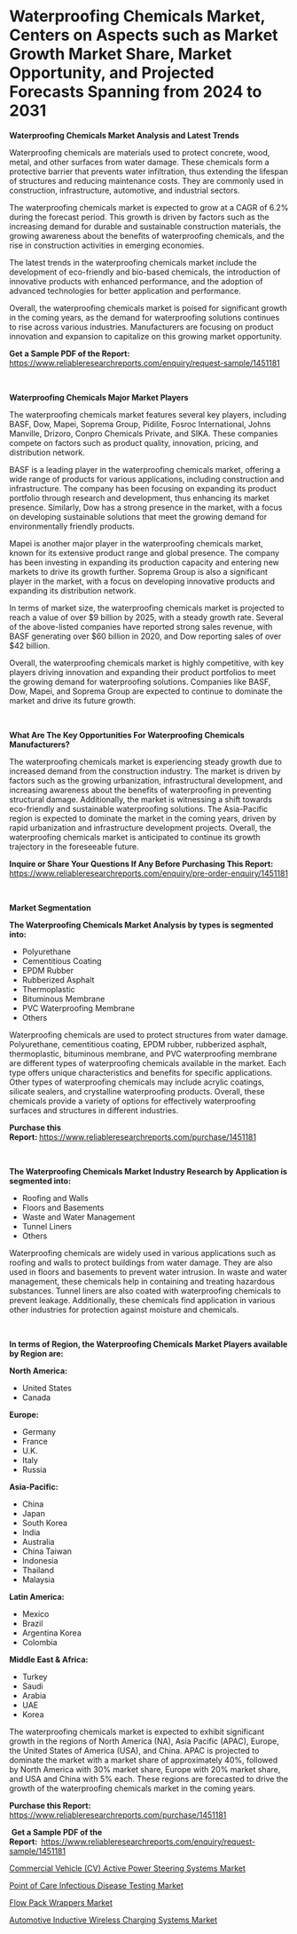 <p><h1>Waterproofing Chemicals Market, Centers on Aspects such as Market Growth Market Share, Market Opportunity, and Projected Forecasts Spanning from 2024 to 2031</h1></p><p><strong>Waterproofing Chemicals Market Analysis and Latest Trends</strong></p>
<p><p>Waterproofing chemicals are materials used to protect concrete, wood, metal, and other surfaces from water damage. These chemicals form a protective barrier that prevents water infiltration, thus extending the lifespan of structures and reducing maintenance costs. They are commonly used in construction, infrastructure, automotive, and industrial sectors.</p><p>The waterproofing chemicals market is expected to grow at a CAGR of 6.2% during the forecast period. This growth is driven by factors such as the increasing demand for durable and sustainable construction materials, the growing awareness about the benefits of waterproofing chemicals, and the rise in construction activities in emerging economies.</p><p>The latest trends in the waterproofing chemicals market include the development of eco-friendly and bio-based chemicals, the introduction of innovative products with enhanced performance, and the adoption of advanced technologies for better application and performance.</p><p>Overall, the waterproofing chemicals market is poised for significant growth in the coming years, as the demand for waterproofing solutions continues to rise across various industries. Manufacturers are focusing on product innovation and expansion to capitalize on this growing market opportunity.</p></p>
<p><strong>Get a Sample PDF of the Report:&nbsp;</strong> <a href="https://www.reliableresearchreports.com/enquiry/request-sample/1451181">https://www.reliableresearchreports.com/enquiry/request-sample/1451181</a></p>
<p>&nbsp;</p>
<p><strong>Waterproofing Chemicals Major Market Players</strong></p>
<p><p>The waterproofing chemicals market features several key players, including BASF, Dow, Mapei, Soprema Group, Pidilite, Fosroc International, Johns Manville, Drizoro, Conpro Chemicals Private, and SIKA. These companies compete on factors such as product quality, innovation, pricing, and distribution network.</p><p>BASF is a leading player in the waterproofing chemicals market, offering a wide range of products for various applications, including construction and infrastructure. The company has been focusing on expanding its product portfolio through research and development, thus enhancing its market presence. Similarly, Dow has a strong presence in the market, with a focus on developing sustainable solutions that meet the growing demand for environmentally friendly products.</p><p>Mapei is another major player in the waterproofing chemicals market, known for its extensive product range and global presence. The company has been investing in expanding its production capacity and entering new markets to drive its growth further. Soprema Group is also a significant player in the market, with a focus on developing innovative products and expanding its distribution network.</p><p>In terms of market size, the waterproofing chemicals market is projected to reach a value of over $9 billion by 2025, with a steady growth rate. Several of the above-listed companies have reported strong sales revenue, with BASF generating over $60 billion in 2020, and Dow reporting sales of over $42 billion.</p><p>Overall, the waterproofing chemicals market is highly competitive, with key players driving innovation and expanding their product portfolios to meet the growing demand for waterproofing solutions. Companies like BASF, Dow, Mapei, and Soprema Group are expected to continue to dominate the market and drive its future growth.</p></p>
<p>&nbsp;</p>
<p><strong>What Are The Key Opportunities For Waterproofing Chemicals Manufacturers?</strong></p>
<p><p>The waterproofing chemicals market is experiencing steady growth due to increased demand from the construction industry. The market is driven by factors such as the growing urbanization, infrastructural development, and increasing awareness about the benefits of waterproofing in preventing structural damage. Additionally, the market is witnessing a shift towards eco-friendly and sustainable waterproofing solutions. The Asia-Pacific region is expected to dominate the market in the coming years, driven by rapid urbanization and infrastructure development projects. Overall, the waterproofing chemicals market is anticipated to continue its growth trajectory in the foreseeable future.</p></p>
<p><strong>Inquire or Share Your Questions If Any Before Purchasing This Report:</strong> <a href="https://www.reliableresearchreports.com/enquiry/pre-order-enquiry/1451181">https://www.reliableresearchreports.com/enquiry/pre-order-enquiry/1451181</a></p>
<p>&nbsp;</p>
<p><strong>Market Segmentation</strong></p>
<p><strong>The Waterproofing Chemicals Market Analysis by types is segmented into:</strong></p>
<p><ul><li>Polyurethane</li><li>Cementitious Coating</li><li>EPDM Rubber</li><li>Rubberized Asphalt</li><li>Thermoplastic</li><li>Bituminous Membrane</li><li>PVC Waterproofing Membrane</li><li>Others</li></ul></p>
<p><p>Waterproofing chemicals are used to protect structures from water damage. Polyurethane, cementitious coating, EPDM rubber, rubberized asphalt, thermoplastic, bituminous membrane, and PVC waterproofing membrane are different types of waterproofing chemicals available in the market. Each type offers unique characteristics and benefits for specific applications. Other types of waterproofing chemicals may include acrylic coatings, silicate sealers, and crystalline waterproofing products. Overall, these chemicals provide a variety of options for effectively waterproofing surfaces and structures in different industries.</p></p>
<p><strong>Purchase this Report:&nbsp;</strong><a href="https://www.reliableresearchreports.com/purchase/1451181">https://www.reliableresearchreports.com/purchase/1451181</a></p>
<p>&nbsp;</p>
<p><strong>The Waterproofing Chemicals Market Industry Research by Application is segmented into:</strong></p>
<p><ul><li>Roofing and Walls</li><li>Floors and Basements</li><li>Waste and Water Management</li><li>Tunnel Liners</li><li>Others</li></ul></p>
<p><p>Waterproofing chemicals are widely used in various applications such as roofing and walls to protect buildings from water damage. They are also used in floors and basements to prevent water intrusion. In waste and water management, these chemicals help in containing and treating hazardous substances. Tunnel liners are also coated with waterproofing chemicals to prevent leakage. Additionally, these chemicals find application in various other industries for protection against moisture and chemicals.</p></p>
<p>&nbsp;</p>
<p><strong>In terms of Region, the Waterproofing Chemicals Market Players available by Region are:</strong></p>
<p>
    <p> <strong> North America: </strong>
        <ul>
            <li>United States</li>
            <li>Canada</li>
        </ul>
        </p> 
    <p> <strong> Europe: </strong>
        <ul>
            <li>Germany</li>
            <li>France</li>
            <li>U.K.</li>
            <li>Italy</li>
            <li>Russia</li>
        </ul>
        </p> 
    <p> <strong> Asia-Pacific: </strong>
        <ul>
            <li>China</li>
            <li>Japan</li>
            <li>South Korea</li>
            <li>India</li>
            <li>Australia</li>
            <li>China Taiwan</li>
            <li>Indonesia</li>
            <li>Thailand</li>
            <li>Malaysia</li>
        </ul>
        </p> 
    <p> <strong> Latin America: </strong>
        <ul>
            <li>Mexico</li>
            <li>Brazil</li>
            <li>Argentina Korea</li>
            <li>Colombia</li>
        </ul>
        </p> 
    <p> <strong> Middle East & Africa: </strong>
        <ul>
            <li>Turkey</li>
            <li>Saudi</li>
            <li>Arabia</li>
            <li>UAE</li>
            <li>Korea</li>
        </ul>
    </p>
    </p>
<p><p>The waterproofing chemicals market is expected to exhibit significant growth in the regions of North America (NA), Asia Pacific (APAC), Europe, the United States of America (USA), and China. APAC is projected to dominate the market with a market share of approximately 40%, followed by North America with 30% market share, Europe with 20% market share, and USA and China with 5% each. These regions are forecasted to drive the growth of the waterproofing chemicals market in the coming years.</p></p>
<p><strong>Purchase this Report: </strong><a href="https://www.reliableresearchreports.com/purchase/1451181">https://www.reliableresearchreports.com/purchase/1451181</a></p>
<p>&nbsp;<strong>Get a Sample PDF of the Report:&nbsp;&nbsp;</strong><a href="https://www.reliableresearchreports.com/enquiry/request-sample/1451181">https://www.reliableresearchreports.com/enquiry/request-sample/1451181</a></p>
<p><strong></strong></p>
<p><p><a href="https://view.publitas.com/reportprime-1/global-commercial-vehicle-cv-active-power-steering-systems-market-by-types-applications-and-major-players-with-regional-growth-rate-analysis-and-development-situation-from-2023-to-2030/">Commercial Vehicle (CV) Active Power Steering Systems Market</a></p><p><a href="https://fuschia-pecorino-a6d.notion.site/Point-of-Care-Infectious-Disease-Testing-Market-Size-Furnishes-Valuable-Information-Encompassing-Mar-77d3d46ca6fc465b839c15eb63c18263">Point of Care Infectious Disease Testing Market</a></p><p><a href="https://view.publitas.com/reportprime-1/flow-pack-wrappers-market-insights-market-players-and-forecast-till-2030/">Flow Pack Wrappers Market</a></p><p><a href="https://view.publitas.com/reportprime-1/automotive-inductive-wireless-charging-systems-market-size-and-growth-market-segmentation-regional-and-country-breakdowns-and-market-trends-for-period-from-2023-2030/">Automotive Inductive Wireless Charging Systems Market</a></p></p>